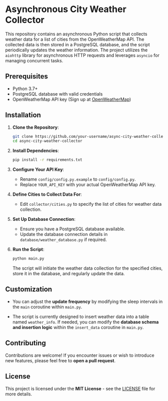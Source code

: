 # Asynchronous City Weather Collector

This repository contains an asynchronous Python script that collects weather data for a list of cities from the OpenWeatherMap API. The collected data is then stored in a PostgreSQL database, and the script periodically updates the weather information. The project utilizes the `aiohttp` library for asynchronous HTTP requests and leverages `asyncio` for managing concurrent tasks.

## Prerequisites

- Python 3.7+
- PostgreSQL database with valid credentials
- OpenWeatherMap API key (Sign up at [OpenWeatherMap](https://home.openweathermap.org/users/sign_up))

## Installation

1. **Clone the Repository**:

    ```bash
    git clone https://github.com/your-username/async-city-weather-collector.git
    cd async-city-weather-collector
    ```

2. **Install Dependencies**:

    ```bash
    pip install -r requirements.txt
    ```

3. **Configure Your API Key**:

    - Rename `config/config.py.example` to `config/config.py`.
    - Replace `YOUR_API_KEY` with your actual OpenWeatherMap API key.

4. **Define Cities to Collect Data For**:

    - Edit `collector/cities.py` to specify the list of cities for weather data collection.

5. **Set Up Database Connection**:

    - Ensure you have a PostgreSQL database available.
    - Update the database connection details in `database/weather_database.py` if required.

6. **Run the Script**:

    ```bash
    python main.py
    ```

    The script will initiate the weather data collection for the specified cities, store it in the database, and regularly update the data.

## Customization

- You can adjust the **update frequency** by modifying the sleep intervals in the `main` coroutine within `main.py`.

- The script is currently designed to insert weather data into a table named `weather_info`. If needed, you can modify the **database schema and insertion logic** within the `insert_data` coroutine in `main.py`.

## Contributing

Contributions are welcome! If you encounter issues or wish to introduce new features, please feel free to **open a pull request**.

## License

This project is licensed under the **MIT License** - see the [LICENSE](LICENSE) file for more details.
